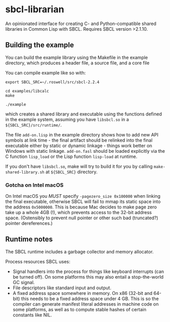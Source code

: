 # sbcl-librarian

An opinionated interface for creating C- and Python-compatible shared libraries in Common Lisp with SBCL. Requires SBCL
version >2.1.10.

## Building the example

You can build the example library using the Makefile in the example
directory, which produces a header file, a source file, and a core
file

You can compile example like so with:

```
export SBCL_SRC=~/.roswell/src/sbcl-2.2.4

cd examples/libcalc
make

./example
```

which creates a shared library and executable using the functions
defined in the example system, assuming you have `libsbcl.so`
in a `${SBCL_SRC}/src/runtime/`.

The file `add-on.lisp` in the example directory shows how to add new
API symbols at link time - the final artifact should be relinked into
the final executable either by static or dynamic linkage - things work
better on Windows with static linkage. `add-on.fasl` should be loaded
explicitly via the C function `lisp_load` or the Lisp function
`lisp-load` at runtime.

If you don't have `libsbcl.so`, make will try to build it for you
by calling `make-shared-library.sh` at `${SBCL_SRC}` directory.


### Gotcha on Intel macOS

On Intel macOS you *MUST* specify `-pagezero_size 0x100000`
when linking the final executable, otherwise SBCL will fail to mmap
its static space into the address `0x5000000`. This is because Mac
decides to make page zero take up a whole 4GB (!), which prevents
access to the 32-bit address space. (Ostensibly to prevent null
pointer or other such bad (truncated?) pointer dereferences.)


## Runtime notes

The SBCL runtime includes a garbage collector and memory allocator.

Process resources SBCL uses:
- Signal handlers into the process for things like keyboard interrupts
  (can be turned off). On some platforms this may also entail a
  stop-the-world GC signal.
- File descriptors like standard input and output.
- A fixed address space somewhere in memory. On x86 (32-bit and
  64-bit) this needs to be a fixed address space under 4 GB. This is
  so the compiler can generate manifest literal addresses in machine
  code on some platforms, as well as to compute stable hashes of
  certain constants like NIL.
